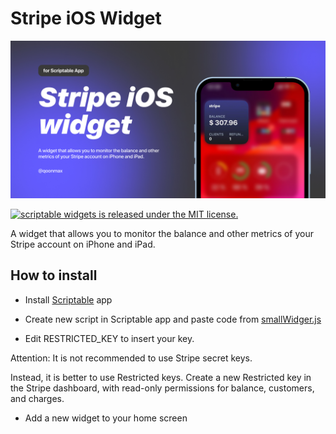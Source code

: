 <div>

# Stripe iOS Widget
![Image alt](https://github.com/qoonmax/stripe-ios-widget/blob/main/img/banner.jpg)
  <p>
    <a
      href="https://github.com/MrMartineau/gatsby-theme-code-notes/blob/master/LICENSE"
    >
      <img
        src="https://img.shields.io/badge/license-MIT-blue.svg"
        alt="scriptable widgets is released under the MIT license."
      />
    </a>
  </p>
</div>

A widget that allows you to monitor the balance and other metrics of your Stripe account on iPhone and iPad.

## How to install

- Install [Scriptable](https://apps.apple.com/us/app/scriptable/id1405459188) app 

- Create new script in Scriptable app and paste code from [smallWidger.js](/src/smallWidget.js)

- Edit RESTRICTED_KEY to insert your key.

Attention: It is not recommended to use Stripe secret keys.

Instead, it is better to use Restricted keys.
Create a new Restricted key in the Stripe dashboard, with read-only permissions for balance, customers, and charges.

- Add a new widget to your home screen
